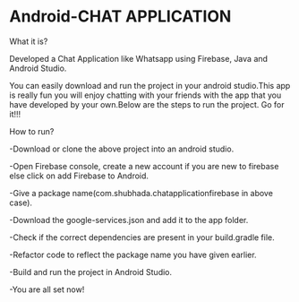 # Android-CHAT APPLICATION

What it is?

Developed a Chat Application like Whatsapp using Firebase, Java and Android Studio.

You can easily download and run the project in your android studio.This app is really fun you will enjoy chatting with your friends with the app that you have developed by your own.Below are the steps to run the project.
Go for it!!!

How to run?

-Download or clone the above project into an android studio.

-Open Firebase console, create a new account if you are new to firebase else click on add Firebase to Android.

-Give a package name(com.shubhada.chatapplicationfirebase in above case).

-Download the google-services.json and add it to the app folder.

-Check if the correct dependencies are present in your build.gradle file.

-Refactor code to reflect the package name you have given earlier.

-Build and run the project in Android Studio.

-You are all set now!
